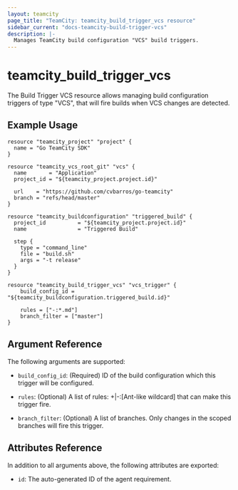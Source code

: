 ```yaml
---
layout: teamcity
page_title: "TeamCity: teamcity_build_trigger_vcs resource"
sidebar_current: "docs-teamcity-build-trigger-vcs"
description: |-
  Manages TeamCity build configuration "VCS" build triggers.
---
```


# teamcity\_build\_trigger\_vcs

The Build Trigger VCS resource allows managing build configuration triggers of type "VCS", that will fire builds when VCS changes are detected.

## Example Usage

```hcl
resource "teamcity_project" "project" {
  name = "Go TeamCity SDK"
}

resource "teamcity_vcs_root_git" "vcs" {
  name       = "Application"
  project_id = "${teamcity_project.project.id}"

  url    = "https://github.com/cvbarros/go-teamcity"
  branch = "refs/head/master"
}

resource "teamcity_buildconfiguration" "triggered_build" {
  project_id          = "${teamcity_project.project.id}"
  name                = "Triggered Build"

  step {
    type = "command_line"
    file = "build.sh"
    args = "-t release"
  }
}

resource "teamcity_build_trigger_vcs" "vcs_trigger" {
    build_config_id = "${teamcity_buildconfiguration.triggered_build.id}"

    rules = ["-:*.md"]
    branch_filter = ["master"]
}
```

## Argument Reference

The following arguments are supported:

* `build_config_id`: (Required) ID of the build configuration which this trigger will be configured.

* `rules`: (Optional) A list of rules: +|-:[Ant-like wildcard] that can make this trigger fire.

* `branch_filter`: (Optional) A list of branches. Only changes in the scoped branches will fire this trigger.

## Attributes Reference
In addition to all arguments above, the following attributes are exported:

* `id`: The auto-generated ID of the agent requirement.
